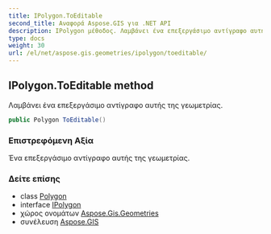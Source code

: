 ```yaml
---
title: IPolygon.ToEditable
second_title: Αναφορά Aspose.GIS για .NET API
description: IPolygon μέθοδος. Λαμβάνει ένα επεξεργάσιμο αντίγραφο αυτής της γεωμετρίας.
type: docs
weight: 30
url: /el/net/aspose.gis.geometries/ipolygon/toeditable/
---
```

## IPolygon.ToEditable method

Λαμβάνει ένα επεξεργάσιμο αντίγραφο αυτής της γεωμετρίας.

```csharp
public Polygon ToEditable()
```

### Επιστρεφόμενη Αξία

Ένα επεξεργάσιμο αντίγραφο αυτής της γεωμετρίας.

### Δείτε επίσης

* class [Polygon](../../polygon/)
* interface [IPolygon](../)
* χώρος ονομάτων [Aspose.Gis.Geometries](../../ipolygon/)
* συνέλευση [Aspose.GIS](../../../)


